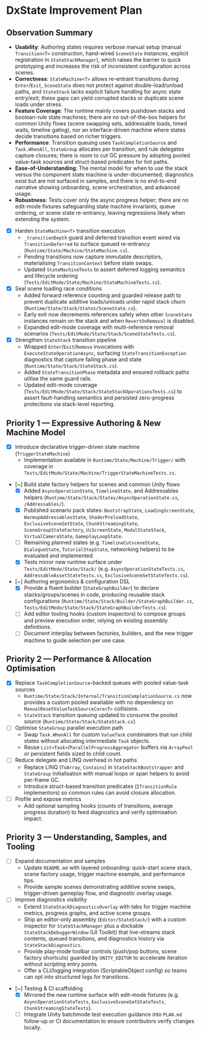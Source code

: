 # DxState Improvement Plan

## Observation Summary
- **Usability**: Authoring states requires verbose manual setup (manual `Transition<T>` construction, hand-wired `SceneState` instances, explicit registration in `StateStackManager`), which raises the barrier to quick prototyping and increases the risk of inconsistent configuration across scenes.
- **Correctness**: `StateMachine<T>` allows re-entrant transitions during `Enter`/`Exit`, `SceneState` does not protect against double-load/unload paths, and `StateStack` lacks explicit failure handling for async state entry/exit; these gaps can yield corrupted stacks or duplicate scene loads under stress.
- **Feature Coverage**: The runtime mainly covers pushdown stacks and boolean-rule state machines; there are no out-of-the-box helpers for common Unity flows (scene swapping sets, addressable loads, timed waits, timeline gating), nor an interface-driven machine where states decide transitions based on richer triggers.
- **Performance**: Transition queuing uses `TaskCompletionSource` and `Task.WhenAll`, `StateGroup` allocates per transition, and rule delegates capture closures; there is room to cut GC pressure by adopting pooled value-task sources and struct-based predicates for hot paths.
- **Ease-of-Understanding**: The mental model for when to use the stack versus the component state machine is under-documented; diagnostics exist but are not surfaced in samples, and there is no end-to-end narrative showing onboarding, scene orchestration, and advanced usage.
- **Robustness**: Tests cover only the async progress helper; there are no edit-mode fixtures safeguarding state machine invariants, queue ordering, or scene state re-entrancy, leaving regressions likely when extending the system.

- [x] Harden `StateMachine<T>` transition execution
  - `_transitionDepth` guard and deferred transition event wired via `TransitionDeferred` to surface queued re-entrancy (`Runtime/State/Machine/StateMachine.cs`).
  - Pending transitions now capture immutable descriptors, materialising `TransitionContext` before state swaps.
  - Updated `StateMachineTests` to assert deferred logging semantics and lifecycle ordering (`Tests/EditMode/State/Machine/StateMachineTests.cs`).
- [x] Seal scene loading race conditions
  - Added forward reference counting and guarded release path to prevent duplicate additive loads/unloads under rapid stack churn (`Runtime/State/Stack/States/SceneState.cs`).
  - Early exit now decrements references safely when other `SceneState` instances remain on the stack and when `RevertOnRemoval` is disabled.
  - Expanded edit-mode coverage with multi-reference removal scenarios (`Tests/EditMode/State/Stack/SceneStateTests.cs`).
- [x] Strengthen `StateStack` transition pipeline
  - Wrapped `Enter`/`Exit`/`Remove` invocations with `ExecuteStateOperationAsync`, surfacing `StateTransitionException` diagnostics that capture failing phase and state (`Runtime/State/Stack/StateStack.cs`).
  - Added `StateTransitionPhase` metadata and ensured rollback paths utilise the same guard rails.
  - Updated edit-mode coverage (`Tests/EditMode/State/Stack/StateStackOperationsTests.cs`) to assert fault-handling semantics and persisted zero-progress protections via stack-level reporting.

## Priority 1 — Expressive Authoring & New Machine Model
- [x] Introduce declarative trigger-driven state machine (`TriggerStateMachine`)
  - Implementation available in `Runtime/State/Machine/Trigger/` with coverage in `Tests/EditMode/State/Machine/TriggerStateMachineTests.cs`.
- [~] Build state factory helpers for scenes and common Unity flows
  - [x] Added `AsyncOperationState`, `TimelineState`, and Addressables helpers (`Runtime/State/Stack/States/AsyncOperationState.cs`, `/Addressables/`).
  - [x] Published scenario pack states: `BootstrapState`, `LoadingScreenState`, `WarmupAddressablesState`, `ShaderPreloadState`, `ExclusiveSceneSetState`, `ChunkStreamingState`, `SceneGroupStateFactory`, `UiScreenState`, `ModalStateStack`, `VirtualCameraState`, `GameplayLoopState`.
  - [ ] Remaining planned states (e.g. `TimelineCutsceneState`, `DialogueState`, `TutorialStepState`, networking helpers) to be evaluated and implemented.
  - [x] Tests mirror new runtime surface under `Tests/EditMode/State/Stack/` (e.g. `AsyncOperationStateTests.cs`, `AddressableAssetStateTests.cs`, `ExclusiveSceneSetStateTests.cs`).
- [~] Authoring ergonomics & configuration DSL
  - [x] Provide a fluent builder (`StateGraphBuilder`) to declare stacks/groups/scenes in code, producing reusable stack configurations (`Runtime/State/Stack/Builder/StateGraphBuilder.cs`, `Tests/EditMode/State/Stack/StateGraphBuilderTests.cs`).
  - [ ] Add editor tooling hooks (custom inspectors) to compose groups and preview execution order, relying on existing assembly definitions.
  - [ ] Document interplay between factories, builders, and the new trigger machine to guide selection per use case.

## Priority 2 — Performance & Allocation Optimisation
- [x] Replace `TaskCompletionSource`-backed queues with pooled value-task sources
  - `Runtime/State/Stack/Internal/TransitionCompletionSource.cs` now provides a custom pooled awaitable with no dependency on `ManualResetValueTaskSourceCore<T>` collisions.
  - `StateStack` transition queuing updated to consume the pooled source (`Runtime/State/Stack/StateStack.cs`).
- [ ] Optimise `StateGroup` parallel execution path
  - Swap `Task.WhenAll` for custom `ValueTask` combinators that run child states without allocating intermediate `Task` objects.
  - Reuse `List<Task>`/`ParallelProgressAggregator` buffers via `ArrayPool` or persistent fields sized to child count.
- [ ] Reduce delegate and LINQ overhead in hot paths
  - Replace LINQ (`ToArray`, `Contains`) in `StateStackBootstrapper` and `StateGroup` initialisation with manual loops or span helpers to avoid per-frame GC.
  - Introduce struct-based transition predicates (`ITransitionRule` implementors) so common rules can avoid closure allocation.
- [ ] Profile and expose metrics
  - Add optional sampling hooks (counts of transitions, average progress duration) to feed diagnostics and verify optimisation impact.

## Priority 3 — Understanding, Samples, and Tooling
- [ ] Expand documentation and samples
  - Update `README.md` with layered onboarding: quick-start scene stack, scene factory usage, trigger machine example, and performance tips.
  - Provide sample scenes demonstrating additive scene swaps, trigger-driven gameplay flow, and diagnostic overlay usage.
- [ ] Improve diagnostics visibility
  - Extend `StateStackDiagnosticsOverlay` with tabs for trigger machine metrics, progress graphs, and active scene groups.
  - Ship an editor-only assembly (`Editor/StateStack/`) with a custom inspector for `StateStackManager` plus a dockable `StateStackDebuggerWindow` (UI Toolkit) that live-streams stack contents, queued transitions, and diagnostics history via `StateStackDiagnostics`.
  - Provide play-mode toolbar controls (push/pop buttons, scene factory shortcuts) guarded by `UNITY_EDITOR` to accelerate iteration without scripting entry points.
  - Offer a CLI/logging integration (ScriptableObject config) so teams can opt into structured logs for transitions.
- [~] Testing & CI scaffolding
  - [x] Mirrored the new runtime surface with edit-mode fixtures (e.g. `AsyncOperationStateTests`, `ExclusiveSceneSetStateTests`, `ChunkStreamingStateTests`).
  - [ ] Integrate Unity batchmode test execution guidance into `PLAN.md` follow-up or CI documentation to ensure contributors verify changes locally.
